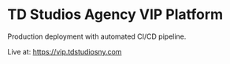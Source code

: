 # TD Studios Agency VIP Platform

Production deployment with automated CI/CD pipeline.

Live at: https://vip.tdstudiosny.com

